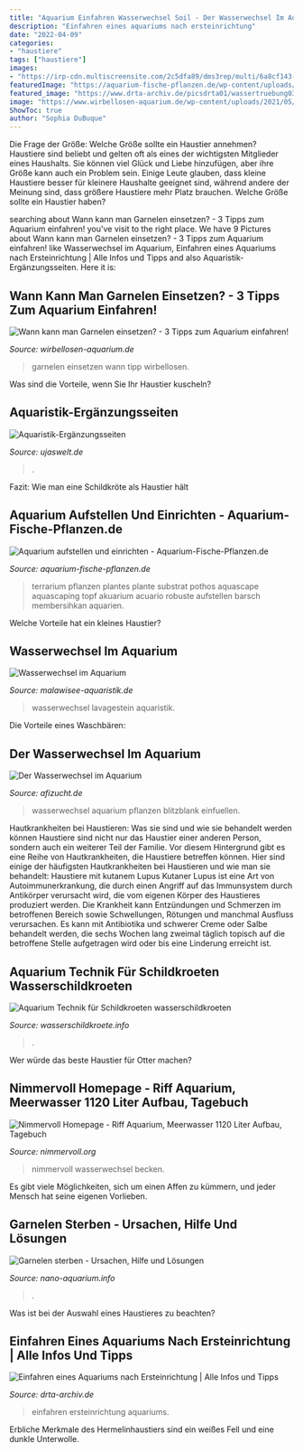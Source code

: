 ```yaml
---
title: "Aquarium Einfahren Wasserwechsel Soil - Der Wasserwechsel Im Aquarium"
description: "Einfahren eines aquariums nach ersteinrichtung"
date: "2022-04-09"
categories:
- "haustiere"
tags: ["haustiere"]
images:
- "https://irp-cdn.multiscreensite.com/2c5dfa89/dms3rep/multi/6a8cf143-369b-464f-9b58-c57de1c498fe.jpg"
featuredImage: "https://aquarium-fische-pflanzen.de/wp-content/uploads/2017/10/aquarium-248144_960_720-e1542210420769.jpg"
featured_image: "https://www.drta-archiv.de/picsdrta01/wassertruebung03.jpg"
image: "https://www.wirbellosen-aquarium.de/wp-content/uploads/2021/05/garnelen-beim-einsetzen-930x761.jpg"
ShowToc: true
author: "Sophia DuBuque"
---
```



Die Frage der Größe: Welche Größe sollte ein Haustier annehmen?
Haustiere sind beliebt und gelten oft als eines der wichtigsten Mitglieder eines Haushalts. Sie können viel Glück und Liebe hinzufügen, aber ihre Größe kann auch ein Problem sein. Einige Leute glauben, dass kleine Haustiere besser für kleinere Haushalte geeignet sind, während andere der Meinung sind, dass größere Haustiere mehr Platz brauchen. Welche Größe sollte ein Haustier haben?

	

		
searching about Wann kann man Garnelen einsetzen? - 3 Tipps zum Aquarium einfahren! you've visit to the right place. We have 9 Pictures about Wann kann man Garnelen einsetzen? - 3 Tipps zum Aquarium einfahren! like Wasserwechsel im Aquarium, Einfahren eines Aquariums nach Ersteinrichtung | Alle Infos und Tipps and also Aquaristik-Ergänzungsseiten. Here it is:
		
    
## Wann Kann Man Garnelen Einsetzen? - 3 Tipps Zum Aquarium Einfahren!

<img loading=lazy src="https://www.wirbellosen-aquarium.de/wp-content/uploads/2021/05/garnelen-beim-einsetzen-930x761.jpg" onerror="this.onerror=null;this.src='https://tse1.mm.bing.net/th?id=OIP.BxGP5XgJzqf-3jMvjtswFQHaGD&amp;pid=15.1';" alt="Wann kann man Garnelen einsetzen? - 3 Tipps zum Aquarium einfahren!">

_Source: wirbellosen-aquarium.de_

>garnelen einsetzen wann tipp wirbellosen. 

	

Was sind die Vorteile, wenn Sie Ihr Haustier kuscheln?

    
## Aquaristik-Ergänzungsseiten

<img loading=lazy src="http://www.ujaswelt.de/aquaristik/nitritpeak.gif" onerror="this.onerror=null;this.src='https://tse3.mm.bing.net/th?id=OIP.Vsrcs80A77-T-7pU7nreYwHaEc&amp;pid=15.1';" alt="Aquaristik-Ergänzungsseiten">

_Source: ujaswelt.de_

>. 

	

Fazit: Wie man eine Schildkröte als Haustier hält

    
## Aquarium Aufstellen Und Einrichten - Aquarium-Fische-Pflanzen.de

<img loading=lazy src="https://aquarium-fische-pflanzen.de/wp-content/uploads/2017/10/aquarium-248144_960_720-e1542210420769.jpg" onerror="this.onerror=null;this.src='https://tse3.mm.bing.net/th?id=OIP.rdEpzlpw5_WYyC8kLoiHiwHaFj&amp;pid=15.1';" alt="Aquarium aufstellen und einrichten - Aquarium-Fische-Pflanzen.de">

_Source: aquarium-fische-pflanzen.de_

>terrarium pflanzen plantes plante substrat pothos aquascape aquascaping topf akuarium acuario robuste aufstellen barsch membersihkan aquarien. 

	

Welche Vorteile hat ein kleines Haustier?

    
## Wasserwechsel Im Aquarium

<img loading=lazy src="https://irp-cdn.multiscreensite.com/2c5dfa89/dms3rep/multi/6a8cf143-369b-464f-9b58-c57de1c498fe.jpg" onerror="this.onerror=null;this.src='https://tse3.mm.bing.net/th?id=OIP.CMmHbWmAUkQdCW0uuC27JQHaFj&amp;pid=15.1';" alt="Wasserwechsel im Aquarium">

_Source: malawisee-aquaristik.de_

>wasserwechsel lavagestein aquaristik. 

	

Die Vorteile eines Waschbären:

    
## Der Wasserwechsel Im Aquarium

<img loading=lazy src="http://www.afizucht.de/Sand_einfuellen_1000.jpg" onerror="this.onerror=null;this.src='https://tse1.mm.bing.net/th?id=OIP.jTfPixPajujbV168kUtMbQHaE6&amp;pid=15.1';" alt="Der Wasserwechsel im Aquarium">

_Source: afizucht.de_

>wasserwechsel aquarium pflanzen blitzblank einfuellen. 

	

Hautkrankheiten bei Haustieren: Was sie sind und wie sie behandelt werden können
Haustiere sind nicht nur das Haustier einer anderen Person, sondern auch ein weiterer Teil der Familie. Vor diesem Hintergrund gibt es eine Reihe von Hautkrankheiten, die Haustiere betreffen können. Hier sind einige der häufigsten Hautkrankheiten bei Haustieren und wie man sie behandelt:
Haustiere mit kutanem Lupus
Kutaner Lupus ist eine Art von Autoimmunerkrankung, die durch einen Angriff auf das Immunsystem durch Antikörper verursacht wird, die vom eigenen Körper des Haustieres produziert werden. Die Krankheit kann Entzündungen und Schmerzen im betroffenen Bereich sowie Schwellungen, Rötungen und manchmal Ausfluss verursachen. Es kann mit Antibiotika und schwerer Creme oder Salbe behandelt werden, die sechs Wochen lang zweimal täglich topisch auf die betroffene Stelle aufgetragen wird oder bis eine Linderung erreicht ist.

    
## Aquarium Technik Für Schildkroeten Wasserschildkroeten

<img loading=lazy src="http://wasserschildkroete.info/Grafik/Aquarien/filtert.jpg" onerror="this.onerror=null;this.src='https://tse4.mm.bing.net/th?id=OIP.IbB6XE3-BO6ldU_FIef0WAHaFJ&amp;pid=15.1';" alt="Aquarium Technik für Schildkroeten wasserschildkroeten">

_Source: wasserschildkroete.info_

>. 

	

Wer würde das beste Haustier für Otter machen?

    
## Nimmervoll Homepage - Riff Aquarium, Meerwasser 1120 Liter Aufbau, Tagebuch

<img loading=lazy src="http://www.nimmervoll.org/riffaquarium/aufbau/gros/dni_MG_7951_D.jpg" onerror="this.onerror=null;this.src='https://tse2.mm.bing.net/th?id=OIP.NmKa1IvkrCRUd7HtKjjCZQHaE8&amp;pid=15.1';" alt="Nimmervoll Homepage - Riff Aquarium, Meerwasser 1120 Liter Aufbau, Tagebuch">

_Source: nimmervoll.org_

>nimmervoll wasserwechsel becken. 

	

Es gibt viele Möglichkeiten, sich um einen Affen zu kümmern, und jeder Mensch hat seine eigenen Vorlieben.

    
## Garnelen Sterben - Ursachen, Hilfe Und Lösungen

<img loading=lazy src="http://www.nano-aquarium.info/wp-content/uploads/2012/02/garnelen-sterben.jpg" onerror="this.onerror=null;this.src='https://tse4.mm.bing.net/th?id=OIP.SRgUonEC45rt2Cs4BHJJ2QHaE8&amp;pid=15.1';" alt="Garnelen sterben - Ursachen, Hilfe und Lösungen">

_Source: nano-aquarium.info_

>. 

	

Was ist bei der Auswahl eines Haustieres zu beachten?

    
## Einfahren Eines Aquariums Nach Ersteinrichtung | Alle Infos Und Tipps

<img loading=lazy src="https://www.drta-archiv.de/picsdrta01/wassertruebung03.jpg" onerror="this.onerror=null;this.src='https://tse4.mm.bing.net/th?id=OIP.BdGW8WUHoCEp6jSWYFZAhAAAAA&amp;pid=15.1';" alt="Einfahren eines Aquariums nach Ersteinrichtung | Alle Infos und Tipps">

_Source: drta-archiv.de_

>einfahren ersteinrichtung aquariums. 

	

Erbliche Merkmale des Hermelinhaustiers sind ein weißes Fell und eine dunkle Unterwolle.

